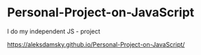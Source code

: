 # Personal-Project-on-JavaScript
I  do my  independent JS - project


 https://aleksdamsky.github.io/Personal-Project-on-JavaScript/
